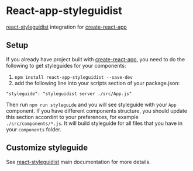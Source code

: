 # React-app-styleguidist

[react-styleguidist] integration for [create-react-app]

## Setup

If you already have project built with [create-react-app], you need to do the following to get styleguides for your components:

1. `npm install react-app-styleguidist --save-dev`
2. add the following line into your scripts section of your package.json:

```
"styleguide": "styleguidist server ./src/App.js"
```

Then run `npm run styleguide` and you will see styleguide with your `App` component. If you have different components structure, you should update this section accordint to your preferences, for example `./src/components/*.js`. It will build styleguide for all files that you have in your `components` folder.

## Customize styleguide

See [react-styleguidist] main documentation for more details.


[react-styleguidist]: https://github.com/sapegin/react-styleguidist
[create-react-app]:https://github.com/facebookincubator/create-react-app
